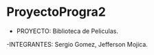 # ProyectoProgra2
- PROYECTO: Biblioteca de Peliculas.

-INTEGRANTES: 
 Sergio Gomez, Jefferson Mojica.
